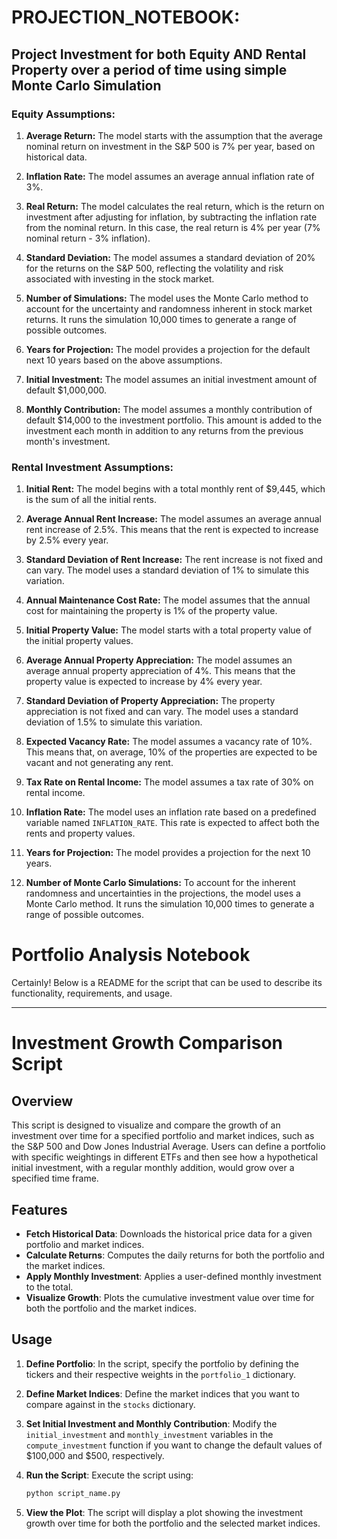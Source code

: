 # PROJECTION_NOTEBOOK:  
## Project Investment for both **Equity AND Rental Property** over a period of time using simple Monte Carlo Simulation

### Equity Assumptions:

1. **Average Return:** The model starts with the assumption that the average nominal return on investment in the S&P 500 is 7% per year, based on historical data.

2. **Inflation Rate:** The model assumes an average annual inflation rate of 3%.

3. **Real Return:** The model calculates the real return, which is the return on investment after adjusting for inflation, by subtracting the inflation rate from the nominal return. In this case, the real return is 4% per year (7% nominal return - 3% inflation).

4. **Standard Deviation:** The model assumes a standard deviation of 20% for the returns on the S&P 500, reflecting the volatility and risk associated with investing in the stock market.

5. **Number of Simulations:** The model uses the Monte Carlo method to account for the uncertainty and randomness inherent in stock market returns. It runs the simulation 10,000 times to generate a range of possible outcomes.

6. **Years for Projection:** The model provides a projection for the default next 10 years based on the above assumptions.

7. **Initial Investment:** The model assumes an initial investment amount of default $1,000,000.

8. **Monthly Contribution:** The model assumes a monthly contribution of default $14,000 to the investment portfolio. This amount is added to the investment each month in addition to any returns from the previous month's investment.

### Rental Investment Assumptions:  

1. **Initial Rent:** The model begins with a total monthly rent of $9,445, which is the sum of all the initial rents.

2. **Average Annual Rent Increase:** The model assumes an average annual rent increase of 2.5%. This means that the rent is expected to increase by 2.5% every year.

3. **Standard Deviation of Rent Increase:** The rent increase is not fixed and can vary. The model uses a standard deviation of 1% to simulate this variation.

4. **Annual Maintenance Cost Rate:** The model assumes that the annual cost for maintaining the property is 1% of the property value.

5. **Initial Property Value:** The model starts with a total property value of the initial property values.

6. **Average Annual Property Appreciation:** The model assumes an average annual property appreciation of 4%. This means that the property value is expected to increase by 4% every year.

7. **Standard Deviation of Property Appreciation:** The property appreciation is not fixed and can vary. The model uses a standard deviation of 1.5% to simulate this variation.

8. **Expected Vacancy Rate:** The model assumes a vacancy rate of 10%. This means that, on average, 10% of the properties are expected to be vacant and not generating any rent.

9. **Tax Rate on Rental Income:** The model assumes a tax rate of 30% on rental income.

10. **Inflation Rate:** The model uses an inflation rate based on a predefined variable named `INFLATION_RATE`. This rate is expected to affect both the rents and property values.

11. **Years for Projection:** The model provides a projection for the next 10 years.

12. **Number of Monte Carlo Simulations:** To account for the inherent randomness and uncertainties in the projections, the model uses a Monte Carlo method. It runs the simulation 10,000 times to generate a range of possible outcomes.

# Portfolio Analysis Notebook

Certainly! Below is a README for the script that can be used to describe its functionality, requirements, and usage.

---

# Investment Growth Comparison Script

## Overview

This script is designed to visualize and compare the growth of an investment over time for a specified portfolio and market indices, such as the S&P 500 and Dow Jones Industrial Average. Users can define a portfolio with specific weightings in different ETFs and then see how a hypothetical initial investment, with a regular monthly addition, would grow over a specified time frame.

## Features

- **Fetch Historical Data**: Downloads the historical price data for a given portfolio and market indices.
- **Calculate Returns**: Computes the daily returns for both the portfolio and the market indices.
- **Apply Monthly Investment**: Applies a user-defined monthly investment to the total.
- **Visualize Growth**: Plots the cumulative investment value over time for both the portfolio and the market indices.


## Usage

1. **Define Portfolio**: In the script, specify the portfolio by defining the tickers and their respective weights in the `portfolio_1` dictionary.
2. **Define Market Indices**: Define the market indices that you want to compare against in the `stocks` dictionary.
3. **Set Initial Investment and Monthly Contribution**: Modify the `initial_investment` and `monthly_investment` variables in the `compute_investment` function if you want to change the default values of $100,000 and $500, respectively.
4. **Run the Script**: Execute the script using:

   ```bash
   python script_name.py
   ```

5. **View the Plot**: The script will display a plot showing the investment growth over time for both the portfolio and the selected market indices.

